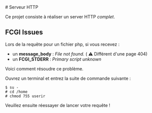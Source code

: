 # Serveur HTTP

Ce projet consiste à réaliser un server HTTP _complet_.


## FCGI Issues

Lors de la requête pour un fichier php, si vous recevez :
- un **message_body** : _File not found._  ( :warning: Différent d'une page 404)
- un **FCGI_STDERR** : _Primary script unknown_

Voici comment résoudre ce problème.

Ouvrez un terminal et entrez la suite de commande suivante :
```
$ su -
# cd /home
# chmod 755 userir
```

Veuillez ensuite réessayer de lancer votre requête !